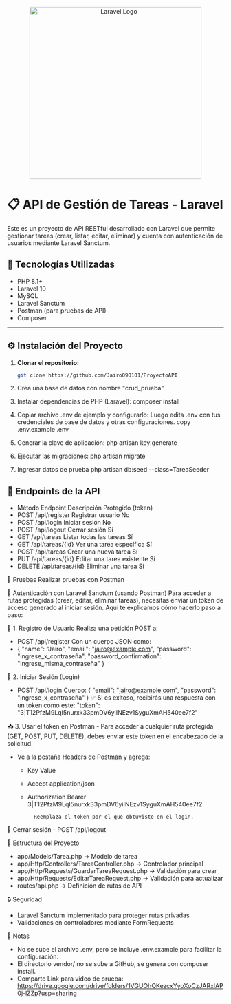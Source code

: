 <p align="center"><a href="https://laravel.com" target="_blank"><img src="https://raw.githubusercontent.com/laravel/art/master/logo-lockup/5%20SVG/2%20CMYK/1%20Full%20Color/laravel-logolockup-cmyk-red.svg" width="400" alt="Laravel Logo"></a></p>

# 📋 API de Gestión de Tareas - Laravel

Este es un proyecto de API RESTful desarrollado con Laravel que permite gestionar tareas (crear, listar, editar, eliminar) y cuenta con autenticación de usuarios mediante Laravel Sanctum.

## 🚀 Tecnologías Utilizadas

- PHP 8.1+
- Laravel 10
- MySQL
- Laravel Sanctum
- Postman (para pruebas de API)
- Composer

---


## ⚙️ Instalación del Proyecto

1. **Clonar el repositorio:**

   ```bash
   git clone https://github.com/Jairo090101/ProyectoAPI
   
2. Crea una base de datos con nombre "crud_prueba"
   
3. Instalar dependencias de PHP (Laravel):
    composer install

4. Copiar archivo .env de ejemplo y configurarlo:
    Luego edita .env con tus credenciales de base de datos y otras configuraciones.
    copy .env.example .env

5. Generar la clave de aplicación:
    php artisan key:generate

6. Ejecutar las migraciones:
   php artisan migrate

7. Ingresar datos de prueba
   php artisan db:seed --class=TareaSeeder



## 📡 Endpoints de la API
-  Método	Endpoint	        Descripción	Protegido         (token)
- POST	/api/register	    Registrar usuario	            No
- POST	/api/login	        Iniciar sesión	                No
- POST	/api/logout	        Cerrar sesión	                Sí
- GET	    /api/tareas	        Listar todas las tareas	        Sí
- GET	    /api/tareas/{id}	Ver una tarea específica	    Sí
- POST	/api/tareas	        Crear una nueva tarea	        Sí
- PUT	    /api/tareas/{id}	Editar una tarea existente	    Sí
- DELETE	/api/tareas/{id}	Eliminar una tarea	            Sí

  

🧪 Pruebas
Realizar pruebas con Postman


🔐 Autenticación con Laravel Sanctum (usando Postman)
Para acceder a rutas protegidas (crear, editar, eliminar tareas), necesitas enviar un token de acceso generado al iniciar sesión. Aquí te explicamos cómo hacerlo paso a paso:

📌 1. Registro de Usuario
Realiza una petición POST a:
- POST /api/register
    Con un cuerpo JSON como:
- {
  "name": "Jairo",
  "email": "jairo@example.com",
  "password": "ingrese_x_contraseña",
  "password_confirmation": "ingrese_misma_contraseña"
   }

🔑 2. Iniciar Sesión (Login)
- POST /api/login
    Cuerpo:
    {
      "email": "jairo@example.com",
      "password": "ingrese_x_contraseña"
    }
  ✅ Si es exitoso, recibirás una respuesta con un token como este: "token": "3|T12PfzM9LqI5nurxk33pmDV6yiINEzv1SyguXmAH540ee7f2"


📥 3. Usar el token en Postman
      - Para acceder a cualquier ruta protegida (GET, POST, PUT, DELETE), debes enviar este token en el encabezado de la solicitud.

  - Ve a la pestaña Headers de Postman y agrega:

    - Key	        Value
    - Accept	        application/json
    - Authorization	Bearer     3|T12PfzM9LqI5nurxk33pmDV6yiINEzv1SyguXmAH540ee7f2

            Reemplaza el token por el que obtuviste en el login.

🚪 Cerrar sesión
    - POST /api/logout
    

📁 Estructura del Proyecto
- app/Models/Tarea.php → Modelo de tarea
- app/Http/Controllers/TareaController.php → Controlador principal
- app/Http/Requests/GuardarTareaRequest.php → Validación para crear
- app/Http/Requests/EditarTareaRequest.php → Validación para actualizar
- routes/api.php → Definición de rutas de API

🔒 Seguridad
- Laravel Sanctum implementado para proteger rutas privadas
- Validaciones en controladores mediante FormRequests

📌 Notas
- No se sube el archivo .env, pero se incluye .env.example para facilitar la configuración.
- El directorio vendor/ no se sube a GitHub, se genera con composer install.
- Comparto Link para video de prueba: https://drive.google.com/drive/folders/1VGUOhQKezcxYyoXoCzJARxlAP0j-lZZp?usp=sharing


   
